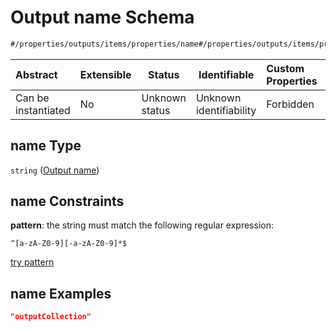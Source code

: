 # Output name Schema

```txt
#/properties/outputs/items/properties/name#/properties/outputs/items/properties/name
```




| Abstract            | Extensible | Status         | Identifiable            | Custom Properties | Additional Properties | Access Restrictions | Defined In                                                                  |
| :------------------ | ---------- | -------------- | ----------------------- | :---------------- | --------------------- | ------------------- | --------------------------------------------------------------------------- |
| Can be instantiated | No         | Unknown status | Unknown identifiability | Forbidden         | Allowed               | none                | [wipp-plugin.schema.json\*](wipp-plugin.schema.json "open original schema") |

## name Type

`string` ([Output name](wipp-plugin-properties-list-of-outputs-plugin-output-properties-output-name.md))

## name Constraints

**pattern**: the string must match the following regular expression: 

```regexp
^[a-zA-Z0-9][-a-zA-Z0-9]*$
```

[try pattern](https://regexr.com/?expression=%5E%5Ba-zA-Z0-9%5D%5B-a-zA-Z0-9%5D*%24 "try regular expression with regexr.com")

## name Examples

```json
"outputCollection"
```
